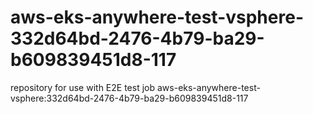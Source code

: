 # aws-eks-anywhere-test-vsphere-332d64bd-2476-4b79-ba29-b609839451d8-117
repository for use with E2E test job aws-eks-anywhere-test-vsphere:332d64bd-2476-4b79-ba29-b609839451d8-117
